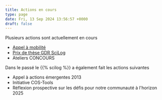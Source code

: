 ```yaml
---
title: Actions en cours
type: page
date: Fri, 13 Sep 2024 13:56:57 +0000
draft: false
---
```


Plusieurs actions sont actuellement en cours

  * [Appel à mobilité](/action/appel-mobilite)
  * [Prix de thèse GDR SciLog](/action/prix-de-these-gpl)
  * Ateliers CONCOURS



Dans le passé le {{% scilog %}} a également fait les actions suivantes

  * Appel à actions émergentes 2013
  * Initiative COS-Tools
  * Réflexion prospective sur les défis pour notre communauté à l'horizon 2025



